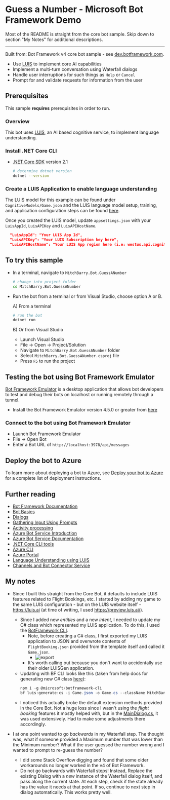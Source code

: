 # Guess a Number - Microsoft Bot Framework Demo

Most of the README is straight from the core bot sample. Skip down to section "My Notes" for additional descriptions.

---

Built from: Bot Framework v4 core bot sample - see [dev.botframework.com](https://dev.botframework.com).

- Use [LUIS](https://www.luis.ai) to implement core AI capabilities
- Implement a multi-turn conversation using Waterfall dialogs
- Handle user interruptions for such things as `Help` or `Cancel`
- Prompt for and validate requests for information from the user

## Prerequisites

This sample **requires** prerequisites in order to run.

### Overview

This bot uses [LUIS](https://www.luis.ai), an AI based cognitive service, to implement language understanding.

### Install .NET Core CLI

- [.NET Core SDK](https://dotnet.microsoft.com/download) version 2.1

  ```bash
  # determine dotnet version
  dotnet --version
  ```

### Create a LUIS Application to enable language understanding

The LUIS model for this example can be found under `CognitiveModels/Game.json` and the LUIS language model setup, training, and application configuration steps can be found [here](https://docs.microsoft.com/en-us/azure/bot-service/bot-builder-howto-v4-luis?view=azure-bot-service-4.0&tabs=cs).

Once you created the LUIS model, update `appsettings.json` with your `LuisAppId`, `LuisAPIKey` and `LuisAPIHostName`.

```json
  "LuisAppId": "Your LUIS App Id",
  "LuisAPIKey": "Your LUIS Subscription key here",
  "LuisAPIHostName": "Your LUIS App region here (i.e: westus.api.cognitive.microsoft.com)"
```

## To try this sample

- In a terminal, navigate to `MitchBarry.Bot.GuessANumber`

    ```bash
    # change into project folder
    cd MitchBarry.Bot.GuessANumber
    ```

- Run the bot from a terminal or from Visual Studio, choose option A or B.

  A) From a terminal

  ```bash
  # run the bot
  dotnet run
  ```

  B) Or from Visual Studio

  - Launch Visual Studio
  - File -> Open -> Project/Solution
  - Navigate to `MitchBarry.Bot.GuessANumber` folder
  - Select `MitchBarry.Bot.GuessANumber.csproj` file
  - Press `F5` to run the project

## Testing the bot using Bot Framework Emulator

[Bot Framework Emulator](https://github.com/microsoft/botframework-emulator) is a desktop application that allows bot developers to test and debug their bots on localhost or running remotely through a tunnel.

- Install the Bot Framework Emulator version 4.5.0 or greater from [here](https://github.com/Microsoft/BotFramework-Emulator/releases)

### Connect to the bot using Bot Framework Emulator

- Launch Bot Framework Emulator
- File -> Open Bot
- Enter a Bot URL of `http://localhost:3978/api/messages`

## Deploy the bot to Azure

To learn more about deploying a bot to Azure, see [Deploy your bot to Azure](https://aka.ms/azuredeployment) for a complete list of deployment instructions.

## Further reading

- [Bot Framework Documentation](https://docs.botframework.com)
- [Bot Basics](https://docs.microsoft.com/azure/bot-service/bot-builder-basics?view=azure-bot-service-4.0)
- [Dialogs](https://docs.microsoft.com/en-us/azure/bot-service/bot-builder-concept-dialog?view=azure-bot-service-4.0)
- [Gathering Input Using Prompts](https://docs.microsoft.com/en-us/azure/bot-service/bot-builder-prompts?view=azure-bot-service-4.0&tabs=csharp)
- [Activity processing](https://docs.microsoft.com/en-us/azure/bot-service/bot-builder-concept-activity-processing?view=azure-bot-service-4.0)
- [Azure Bot Service Introduction](https://docs.microsoft.com/azure/bot-service/bot-service-overview-introduction?view=azure-bot-service-4.0)
- [Azure Bot Service Documentation](https://docs.microsoft.com/azure/bot-service/?view=azure-bot-service-4.0)
- [.NET Core CLI tools](https://docs.microsoft.com/en-us/dotnet/core/tools/?tabs=netcore2x)
- [Azure CLI](https://docs.microsoft.com/cli/azure/?view=azure-cli-latest)
- [Azure Portal](https://portal.azure.com)
- [Language Understanding using LUIS](https://docs.microsoft.com/en-us/azure/cognitive-services/luis/)
- [Channels and Bot Connector Service](https://docs.microsoft.com/en-us/azure/bot-service/bot-concepts?view=azure-bot-service-4.0)

## My notes

* Since I built this straight from the Core Bot, it defaults to include LUIS 
 features related to Flight Bookings, etc. I started by adding my game to the same LUIS configuration - but 
 on the LUIS website itself - https://luis.ai (at time of writing, I used https://preview.luis.ai/). 
  * Since I added new _entities_ and a new _intent_, I needed to update my C# class which represented my LUIS
  application. To do this, I used the [BotFramework CLI](https://github.com/microsoft/botframework-cli). 
    * Note, before creating a C# class, I first exported my LUIS application to JSON and overwrote contents of 
    `FlightBooking.json` provided from the template itself and called it `Game.json`.
      * ![export](https://i.imgur.com/PSvJBfal.png)
    * It's worth calling out because you don't want to accidentally use their older LUISGen application. 
  * Updating with BF CLI looks like this (taken from help docs for generating new C# class [here](https://github.com/microsoft/botframework-cli/tree/master/packages/cli#bf-luisgeneratecs)):
    ```powershell
    npm i -g @microsoft/botframework-cli
    bf luis:generate:cs -i Game.json -o Game.cs --className MitchBarry.Bot.GuessANumber.CognitiveModels.Game --force
    ```
  * I noticed this actually broke the default extension methods provided in the Core Bot. Not a huge loss
  since I wasn't using the _flight booking_ features it mostly helped with, but in the [MainDialog.cs](/MitchBarry.Bot.GuessANumber/Dialogs/MainDialog.cs), 
  it was used extensively. Had to make some adjustments there accordingly. 

* I at one point wanted to go _backwards_ in my Waterfall step. The thought was, what if someone provided 
a Maximum number that was lower than the Minimum number? What if the user guessed the number wrong and I wanted 
to prompt to re-guess the number? 
  * I did some Stack Overflow digging and found that some older workarounds no longer worked in the v4 of Bot Framework. 
  * Do not go backwards with Waterfall steps! Instead, Replace the existing Dialog with a _new_ instance of the 
  Waterfall dialog itself, and pass along the current state. At each step, check if the state already has the value 
  it needs at that point. If so, continue to next step in dialog automatically. This works pretty well. 
